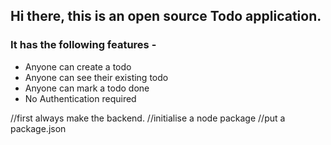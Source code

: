 ## Hi there, this is an open source Todo application.

### It has the following features -

- Anyone can create a todo
- Anyone can see their existing todo
- Anyone can mark a todo done
- No Authentication required

//first always make the backend.
//initialise a node package
//put a package.json
